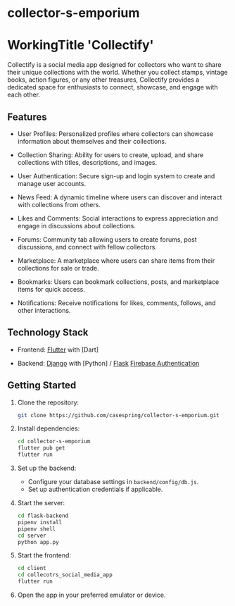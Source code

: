 # collector-s-emporium

# WorkingTitle 'Collectify'

Collectify is a social media app designed for collectors who want to share their unique collections with the world. Whether you collect stamps, vintage books, action figures, or any other treasures, Collectify provides a dedicated space for enthusiasts to connect, showcase, and engage with each other.

## Features


- User Profiles: Personalized profiles where collectors can showcase information about themselves and their collections.

- Collection Sharing: Ability for users to create, upload, and share collections with titles, descriptions, and images.

- User Authentication: Secure sign-up and login system to create and manage user accounts.

- News Feed: A dynamic timeline where users can discover and interact with collections from others.

- Likes and Comments: Social interactions to express appreciation and engage in discussions about collections.

- Forums: Community tab allowing users to create forums, post discussions, and connect with fellow collectors.

- Marketplace: A marketplace where users can share items from their collections for sale or trade.

- Bookmarks: Users can bookmark collections, posts, and marketplace items for quick access.

- Notifications: Receive notifications for likes, comments, follows, and other interactions.

## Technology Stack

- Frontend: [Flutter](https://docs.flutter.dev/) with [Dart]

- Backend: [Django](https://www.djangoproject.com/) with [Python] / [Flask](https://flask.palletsprojects.com/en/3.0.x/) [Firebase Authentication](https://firebase.google.com/products/auth) 

## Getting Started

1. Clone the repository:

   ```bash
   git clone https://github.com/casespring/collector-s-emporium.git
   ```

2. Install dependencies:

   ```bash
   cd collector-s-emporium
   flutter pub get
   flutter run
   ```

3. Set up the backend:

   - Configure your database settings in `backend/config/db.js`.
   - Set up authentication credentials if applicable.

4. Start the server:

   ```bash
   cd flask-backend
   pipenv install
   pipenv shell
   cd server
   python app.py
   ```

5. Start the frontend:

   ```bash
   cd client
   cd collecotrs_social_media_app
   flutter run 
   ```

6. Open the app in your preferred emulator or device.